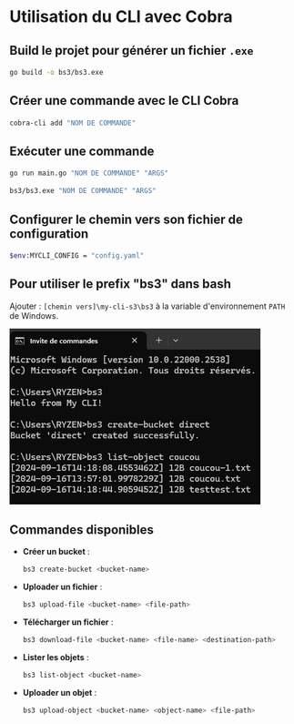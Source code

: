 
# Utilisation du CLI avec Cobra

## Build le projet pour générer un fichier `.exe`
```bash
go build -o bs3/bs3.exe
```

## Créer une commande avec le CLI Cobra
```bash
cobra-cli add "NOM DE COMMANDE"
```

## Exécuter une commande
```bash
go run main.go "NOM DE COMMANDE" "ARGS"
```
```bash
bs3/bs3.exe "NOM DE COMMANDE" "ARGS"
```

## Configurer le chemin vers son fichier de configuration 
```bash
$env:MYCLI_CONFIG = "config.yaml" 
```

## Pour utiliser le prefix "bs3" dans bash

Ajouter : `[chemin vers]\my-cli-s3\bs3` à la variable d'environnement `PATH` de Windows.

![Exemple Bash](./exemple-cli.png)


## Commandes disponibles

- **Créer un bucket** :  
  ```bash
  bs3 create-bucket <bucket-name>
  ```

- **Uploader un fichier** :  
  ```bash
  bs3 upload-file <bucket-name> <file-path>
  ```

- **Télécharger un fichier** :  
  ```bash
  bs3 download-file <bucket-name> <file-name> <destination-path>
  ```

- **Lister les objets** :  
  ```bash
  bs3 list-object <bucket-name>
  ```

- **Uploader un objet** :  
  ```bash
  bs3 upload-object <bucket-name> <object-name> <file-path>
  ```
